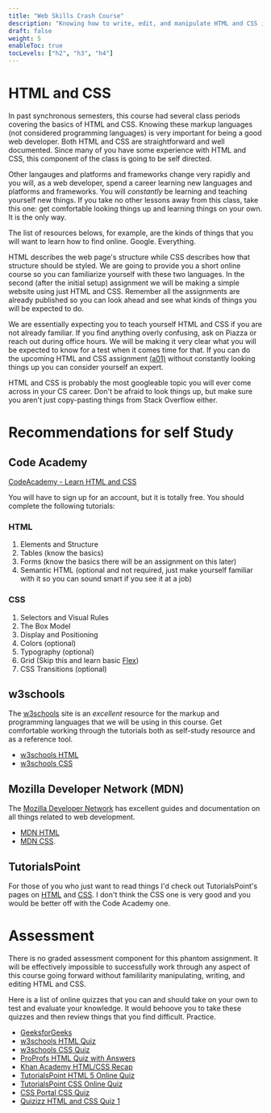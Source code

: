 ```yaml
---
title: "Web Skills Crash Course"
description: "Knowing how to write, edit, and manipulate HTML and CSS is integral to web development. Here are some pointers for refreshing your HTML and CSS skills."
draft: false
weight: 5
enableToc: true
tocLevels: ["h2", "h3", "h4"]
---
```


# HTML and CSS

In past synchronous semesters, this course had several class periods covering the basics of HTML and CSS.
Knowing these markup languages (not considered programming languages) is very important for being a good web developer.
Both HTML and CSS are straightforward and well documented.
Since many of you have some experience with HTML and CSS, this component of the class is going to be self directed.

Other langauges and platforms and frameworks change very rapidly and you will, as a web developer, spend a career learning new languages and platforms and frameworks.
You will _constantly_ be learning and teaching yourself new things.
If you take no other lessons away from this class, take this one: get comfortable looking things up and learning things on your own.
It is the only way.

The list of resources belows, for example, are the kinds of things that you will want to learn how to find online.
Google.
Everything.

HTML describes the web page's structure while CSS describes how that structure should be styled.
We are going to provide you a short online course so you can familiarize yourself with these two languages.
In the second (after the initial setup) assignment we will be making a simple website using just HTML and CSS.
Remember all the assignments are already published so you can look ahead and see what kinds of things you will be expected to do.

We are essentially expecting you to teach yourself HTML and CSS if you are not already familiar.
If you find anything overly confusing, ask on Piazza or reach out during office hours.
We will be making it very clear what you will be expected to know for a test when it comes time for that.
If you can do the upcoming HTML and CSS assignment [(a01)](assignment/a01) without constantly looking things up you can consider yourself an expert.

HTML and CSS is probably the most googleable topic you will ever come across in your CS career.
Don't be afraid to look things up, but make sure you aren't just copy-pasting things from Stack Overflow either. 

# Recommendations for self Study

## Code Academy

[CodeAcademy - Learn HTML and CSS](https://www.codecademy.com/catalog/language/html-css)

You will have to sign up for an account, but it is totally free. You should complete the following tutorials:

### HTML

1. Elements and Structure
2. Tables (know the basics)
3. Forms (know the basics there will be an assignment on this later)
4. Semantic HTML (optional and not required, just make yourself familiar with it so you can sound smart if you see it at a job)

### CSS

1. Selectors and Visual Rules
2. The Box Model
3. Display and Positioning
4. Colors (optional)
5. Typography (optional)
6. Grid (Skip this and learn basic [Flex](https://flexboxfroggy.com/))
7. CSS Transitions (optional)

## w3schools

The [w3schools](w3schools.com) site is an _excellent_ resource for the markup and programming languages that we will be using in this course.
Get comfortable working through the tutorials both as self-study resource and as a reference tool.
- [w3schools HTML](https://www.w3schools.com/html/)
- [w3schools CSS](https://www.w3schools.com/css/)

## Mozilla Developer Network (MDN)

The [Mozilla Developer Network](https://developer.mozilla.org/en-US/) has excellent guides and documentation on all things related to web development.
- [MDN HTML](https://developer.mozilla.org/en-US/docs/Web/HTML) 
- [MDN CSS](https://developer.mozilla.org/en-US/docs/Web/CSS).

## TutorialsPoint

For those of you who just want to read things I'd check out TutorialsPoint's pages on [HTML](https://www.tutorialspoint.com/html/index.htm) and [CSS](https://www.tutorialspoint.com/css/index.htm). I don't think the CSS one is very good and you would be better off with the Code Academy one.

# Assessment

There is no graded assessment component for this phantom assignment.
It will be effectively impossible to successfully work through any aspect of this course going forward without famililarity manipulating, writing, and editing HTML and CSS.

Here is a list of online quizzes that you can and should take on your own to test and evaluate your knowledge.
It would behoove you to take these quizzes and then review things that you find difficult.
Practice. 

- [GeeksforGeeks](https://www.geeksforgeeks.org/html-course-practice-quiz-1/)
- [w3schools HTML Quiz](https://www.w3schools.com/html/html_quiz.asp)
- [w3schools CSS Quiz](https://www.w3schools.com/css/css_quiz.asp)
- [ProProfs HTML Quiz with Answers](https://www.proprofs.com/quiz-school/story.php?title=html-basics-quiz_1)
- [Khan Academy HTML/CSS Recap](https://www.khanacademy.org/computing/computer-programming/html-css-js/html-css-js-intro/e/quiz--html-css-recap)
- [TutorialsPoint HTML 5 Online Quiz](https://www.tutorialspoint.com/html5/html5_online_quiz.htm)
- [TutorialsPoint CSS Online Quiz](https://www.tutorialspoint.com/css/css_online_quiz.htm)
- [CSS Portal CSS Quiz](https://www.cssportal.com/css-quiz/)
- [Quizizz HTML and CSS Quiz 1](https://quizizz.com/admin/quiz/583fc10634f88d3a751610e6/html-css-quiz-1)

